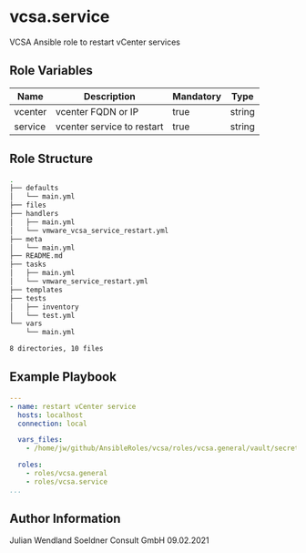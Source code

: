 vcsa.service
===========

VCSA Ansible role to restart vCenter services


Role Variables
--------------
| Name | Description | Mandatory | Type
| -------------- | ------------------------------------------ | --------- | ------ |
| vcenter | vcenter FQDN or IP | true | string
| service | vcenter service to restart | true | string

Role Structure
--------------

```bash
.
├── defaults
│   └── main.yml
├── files
├── handlers
│   ├── main.yml
│   └── vmware_vcsa_service_restart.yml
├── meta
│   └── main.yml
├── README.md
├── tasks
│   ├── main.yml
│   └── vmware_service_restart.yml
├── templates
├── tests
│   ├── inventory
│   └── test.yml
└── vars
    └── main.yml

8 directories, 10 files
```


Example Playbook
----------------
```yaml
---
- name: restart vCenter service
  hosts: localhost
  connection: local

  vars_files:
    - /home/jw/github/AnsibleRoles/vcsa/roles/vcsa.general/vault/secrets.yml

  roles:
    - roles/vcsa.general
    - roles/vcsa.service
...
```


Author Information
------------------
Julian Wendland
Soeldner Consult GmbH
09.02.2021

